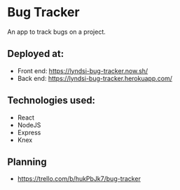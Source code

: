 # Bug Tracker
An app to track bugs on a project.

## Deployed at:
- Front end:  https://lyndsi-bug-tracker.now.sh/
- Back end:  https://lyndsi-bug-tracker.herokuapp.com/

## Technologies used:
- React
- NodeJS
- Express
- Knex

## Planning
- https://trello.com/b/hukPbJk7/bug-tracker
